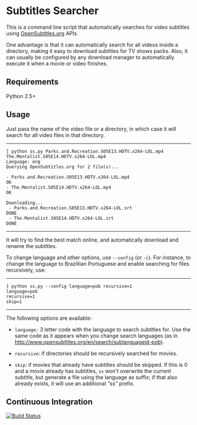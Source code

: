 Subtitles Searcher
==================

This is a command line script that automatically searches for video 
subtitles using [OpenSubtitles.org](http://www.opensubtitles.org) APIs. 

One advantage is that it can automatically search for all videos inside a directory, making it 
easy to download subtitles for TV shows packs. Also, it can usually be configured by any download 
manager to automatically execute it when a movie or video finishes. 

Requirements
------------

Python 2.5+


Usage
-----

Just pass the name of the video file or a directory, in which case it will
search for all video files in that directory.

******

    ] python ss.py Parks.and.Recreation.S05E13.HDTV.x264-LOL.mp4 The.Mentalist.S05E14.HDTV.x264-LOL.mp4
    Language: eng
    Querying OpenSubtitles.org for 2 file(s)...
    
    - Parks.and.Recreation.S05E13.HDTV.x264-LOL.mp4                       OK
    - The.Mentalist.S05E14.HDTV.x264-LOL.mp4                              OK
    
    Downloading...
     - Parks.and.Recreation.S05E13.HDTV.x264-LOL.srt                      DONE
     - The.Mentalist.S05E14.HDTV.x264-LOL.srt                             DONE
 
******

It will try to find the best match online, and automatically download and rename the subtitles.

To change language and other options, use `--config` (or `-c`). For instance, to change 
the language to Brazillian Portuguese and enable searching for files recursively, use:

******

    ] python ss.py --config language=pob recursive=1
    language=pob
    recursive=1
    skip=1

******

The following options are available:

- `language:` 3 letter code with the language to search subtitles for. Use the same code as it 
  appears when you change search languages (as in http://www.opensubtitles.org/en/search/sublanguageid-pob).

- `recursive`: if directories should be recursively searched for movies.

- `skip`: if movies that already have subtitles should be skipped. If this is 0 and a movie 
  already has subtitles, `ss` won't overwrite the current subtitle, but generate a file using
  the language as suffix; if that also already exists, it will use an additional *"ss"* prefix. 

Continuous Integration
----------------------
[![Build Status](https://secure.travis-ci.org/nicoddemus/ss.png?branch=master)](http://travis-ci.org/nicoddemus/ss)